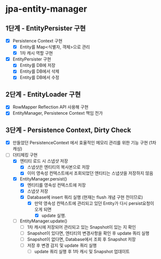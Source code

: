# jpa-entity-manager

## 1단계 - EntityPersister 구현
- [x] Persistence Context 구현
  - [x] Entity를 Map<식별자, 객체>으로 관리
  - [x] 1차 캐시 역할 구현
- [x] EntityPersister 구현
  - [x] Entity를 DB에 저장
  - [x] Entity를 DB에서 삭제
  - [x] Entity를 DB에서 수정

## 2단계 - EntityLoader 구현
- [x] RowMapper Reflection API 사용해 구현
- [x] EntityManager, Persistence Context 책임 전가

## 3단계 - Persistence Context, Dirty Check
- [x] 만들었던 PersistenceContext 에서 효율적인 메모리 관리를 위한 기능 구현 (1차 캐싱)
- [ ] 더티체킹 구현
  - [x] 엔티티 로드 시 스냅샷 저장
    - [x] 스냅샷은 엔티티의 복사본으로 저장
    - [x] 이미 영속성 컨텍스트에서 조회되었던 엔티티는 스냅샷을 저장하지 않음
  - [x] EntityManager.persist()
    - [x] 엔티티를 영속성 컨텍스트에 저장
    - [x] 스냅샷 저장
    - [x] Database에 insert 쿼리 실행 (현재는 flush 개념 구현 전이므로)
      - [x] 만약 영속성 컨텍스트에 관리되고 있던 Entity가 다시 persist요청이 오게 되면
        - [x] update 실행. 
  - [ ] EntityManager.update()
    - [ ] 1차 캐시에 저장되어 관리되고 있는 Snapshot이 있는 지 확인
    - [ ] Snapshot이 있다면, 엔티티의 변경사항을 확인 후 update 쿼리 실행
    - [ ] Snapshot이 없다면, Database에서 조회 후 Snapshot 저장
    - [ ] 저장 후 변경 감지 및 update 쿼리 실행
      - [ ] update 쿼리 실행 후 1차 캐시 및 Snapshot 업데이트
